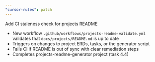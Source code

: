 ```yaml
---
"cursor-rules": patch
---
```


Add CI staleness check for projects README

- New workflow `.github/workflows/projects-readme-validate.yml` validates that `docs/projects/README.md` is up to date
- Triggers on changes to project ERDs, tasks, or the generator script
- Fails CI if README is out of sync with clear remediation steps
- Completes projects-readme-generator project (task 4.4)
